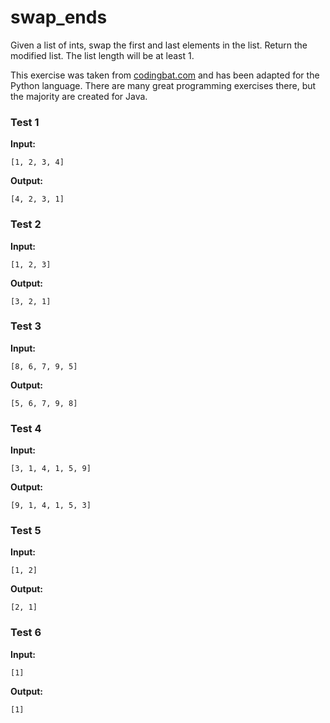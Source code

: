 # swap_ends





Given a list of ints, swap the first and last elements in the list. Return the modified list. The list length will be at least 1.

This exercise was taken from [codingbat.com](https://codingbat.com/prob/p118044) and has been adapted for the Python language. There are many great programming exercises there, but the majority are created for Java.






### Test 1
**Input:**
```
[1, 2, 3, 4]
```
**Output:**
```
[4, 2, 3, 1]
```
### Test 2
**Input:**
```
[1, 2, 3]
```
**Output:**
```
[3, 2, 1]
```
### Test 3
**Input:**
```
[8, 6, 7, 9, 5]
```
**Output:**
```
[5, 6, 7, 9, 8]
```
### Test 4
**Input:**
```
[3, 1, 4, 1, 5, 9]
```
**Output:**
```
[9, 1, 4, 1, 5, 3]
```
### Test 5
**Input:**
```
[1, 2]
```
**Output:**
```
[2, 1]
```
### Test 6
**Input:**
```
[1]
```
**Output:**
```
[1]
```

